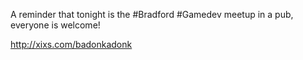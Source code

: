 A reminder that tonight is the #Bradford #Gamedev meetup in a pub, everyone is welcome!

http://xixs.com/badonkadonk 